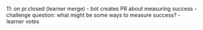 11: on pr.closed (learner merge)
    - bot creates PR about measuring success
    - challenge question: what might be some ways to measure success? 
    - learner votes
